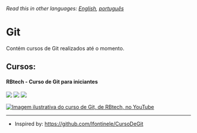 *Read this in other languages: [English](readme.md), [português](readme.pt.md)*

# Git

Contém cursos de Git realizados até o momento.

## Cursos:

#### RBtech - Curso de Git para iniciantes

[![](https://img.shields.io/static/v1.svg?label=cursando&labelColor=gray&message=50%&color=red)](courses/rbtech/readme.md)
[![](https://img.shields.io/static/v1.svg?label=disponível&labelColor=gray&message=YouTube&color=dd3333)](https://www.youtube.com/playlist?list=PLInBAd9OZCzzHBJjLFZzRl6DgUmOeG3H0)
![](https://img.shields.io/static/v1.svg?label=idioma&labelColor=gray&message=português&color=blue)

[![Imagem ilustrativa do curso de Git, de RBtech, no YouTube](https://img.youtube.com/vi/-GhA2JPImgU/mqdefault.jpg)](courses/rbtech/readme.md)

---

* Inspired by: https://github.com/lfontinele/CursoDeGit
